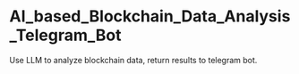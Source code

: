 # AI_based_Blockchain_Data_Analysis_Telegram_Bot
Use LLM to analyze blockchain data, return results to telegram bot.
